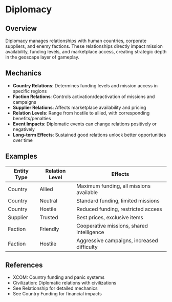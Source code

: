 # Diplomacy

## Overview
Diplomacy manages relationships with human countries, corporate suppliers, and enemy factions. These relationships directly impact mission availability, funding levels, and marketplace access, creating strategic depth in the geoscape layer of gameplay.

## Mechanics
- **Country Relations**: Determines funding levels and mission access in specific regions
- **Faction Relations**: Controls activation/deactivation of missions and campaigns
- **Supplier Relations**: Affects marketplace availability and pricing
- **Relation Levels**: Range from hostile to allied, with corresponding benefits/penalties
- **Event Impacts**: Diplomatic events can change relations positively or negatively
- **Long-term Effects**: Sustained good relations unlock better opportunities over time

## Examples
| Entity Type | Relation Level | Effects |
|-------------|----------------|---------|
| Country | Allied | Maximum funding, all missions available |
| Country | Neutral | Standard funding, limited missions |
| Country | Hostile | Reduced funding, restricted access |
| Supplier | Trusted | Best prices, exclusive items |
| Faction | Friendly | Cooperative missions, shared intelligence |
| Faction | Hostile | Aggressive campaigns, increased difficulty |

## References
- XCOM: Country funding and panic systems
- Civilization: Diplomatic relations with civilizations
- See Relationship for detailed mechanics
- See Country Funding for financial impacts